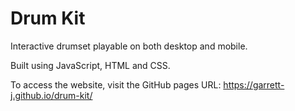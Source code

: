# Drum Kit

Interactive drumset playable on both desktop and mobile.

Built using JavaScript, HTML and CSS.

To access the website, visit the GitHub pages URL: https://garrett-j.github.io/drum-kit/

